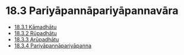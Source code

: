 

# 18.3 Pariyāpannāpariyāpannavāra

* [18.3.1 Kāmadhātu](18.3/18.3.1.md)
* [18.3.2 Rūpadhātu](18.3/18.3.2.md)
* [18.3.3 Arūpadhātu](18.3/18.3.3.md)
* [18.3.4 Pariyāpannāpariyāpanna](18.3/18.3.4.md)




